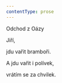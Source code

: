 ```yaml
---
contentType: prose
---
```


Odchod z Oázy

Jiří,

jdu vařit bramboři.

A jdu vařit i polívek,

vrátím se za chvilek.
